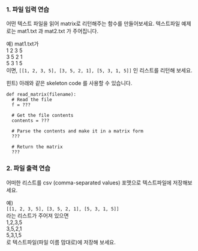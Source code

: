 ### 1. 파일 입력 연습
어떤 텍스트 파일을 읽어 matrix로 리턴해주는 함수를 만들어보세요.
텍스트파일 예제로는 mat1.txt 과 mat2.txt 가 주어집니다.

예)
mat1.txt가 <br>
1 2 3 5 <br>
3 5 2 1 <br>
5 3 1 5 <br>
이면, `[[1, 2, 3, 5], [3, 5, 2, 1], [5, 3, 1, 5]]` 인 리스트를 리턴해 보세요.

힌트) 아래와 같은 skeleton code 를 사용할 수 있습니다.

  ```
  def read_matrix(filename):
    # Read the file
    f = ???

    # Get the file contents
    contents = ???

    # Parse the contents and make it in a matrix form
    ???

    # Return the matrix
    ???
  ```

### 2. 파일 출력 연습
어떠한 리스트를 csv (comma-separated values) 포맷으로 텍스트파일에 저장해보세요. <br>

예)<br>
`[[1, 2, 3, 5], [3, 5, 2, 1], [5, 3, 1, 5]]` <br>
라는 리스트가 주어져 있으면 <br>
1,2,3,5 <br>
3,5,2,1 <br>
5,3,1,5 <br>
로 텍스트파일(파일 이름 맘대로)에 저장해 보세요. <br>
